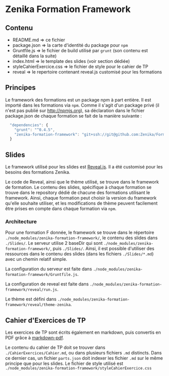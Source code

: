 ﻿# Zenika Formation Framework

## Contenu

- README.md => ce fichier
- package.json => la carte d'identité du package pour `npm`
- Gruntfile.js => le fichier de build utilisé par `grunt` (son contenu est détaillé dans la suite)
- index.html => le template des slides (voir section dédiée)
- styleCahierExercice.css => le fichier de style pour le cahier de TP
- reveal => le repertoire contenant reveal.js customisé pour les formations

## Principes

Le framework des formations est un package npm à part entière. Il est importé dans les formations via `npm`.
Comme il s'agit d'un package privé (il n'est pas publié sur http://npmjs.org), sa déclaration dans le fichier package.json de chaque formation se fait de la manière suivante :
```javascript
  "dependencies": {
    "grunt": "^0.4.5",
    "zenika-formation-framework": "git+ssh://git@github.com:Zenika/Formation--Framework.git#tags/X.Y.Z"
  }
```

## Slides

Le framework utilisé pour les slides est [Reveal.js](https://github.com/hakimel/reveal.js).
 Il a été customisé pour les besoins des formations Zenika.

Le code de Reveal, ainsi que le thème utilisé, se trouve dans le framework de formation. Le contenu des slides, spécifique à chaque formation se trouve dans le repository dédié de chacune des formations utilisant le framework. Ainsi, chaque formation peut choisir la version du framework qu'elle souhaite utiliser, et les modifications de thème peuvent facilement être prises en compte dans chaque formation via `npm`.

### Architecture

Pour une formation F donnée, 
le framework se trouve dans le répertoire `./node_modules/zenika-formation-framework/`, le contenu des slides dans `./Slides/`. 
Le serveur utilise 2 baseDir qui sont `./node_modules/zenika-formation-framework/`, puis `./Slides/`.
Ainsi, il est possible d'utiliser des ressources dans le contenu des slides (dans les fichiers `./Slides/*.md`) avec un chemin relatif simple.

La configuration du serveur est faite dans `./node_modules/zenika-formation-framework/Gruntfile.js`.

La configuration de reveal est faite dans `./node_modules/zenika-formation-framework/reveal/run.js`.

Le thème est défini dans `./node_modules/zenika-formation-framework/reveal/theme-zenika`.

## Cahier d'Exercices de TP

Les exercices de TP sont écrits également en markdown, puis convertis en PDF grâce à [markdown-pdf](https://github.com/alanshaw/markdown-pdf).

Le contenu du cahier de TP doit se trouver dans `./CahierExercices/Cahier.md`, ou dans plusieurs fichiers `.md` distincts. Dans ce dernier cas, un fichier `parts.json` doit indexer les fichier `.md` sur le même principe que pour les slides.
Le fichier de style utilisé est `./node_modules/zenika-formation-framework/styleCahierExercice.css`